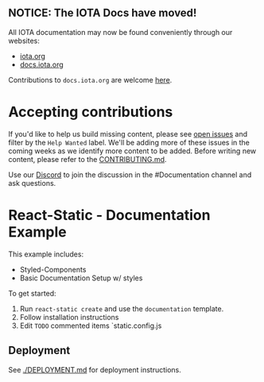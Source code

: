 **NOTICE: The IOTA Docs have moved!**
-------------------------------------

All IOTA documentation may now be found conveniently through our websites:

- [iota.org](https://iota.org)
- [docs.iota.org](https://docs.iota.org)

Contributions to `docs.iota.org` are welcome [here](https://github.com/iotaledger/docs).

# Accepting contributions
If you'd like to help us build missing content, please see [open issues](https://github.com/iotaledger/documentation/issues) and filter by the `Help Wanted` label. We'll be adding more of these issues in the coming weeks as we identify more content to be added. Before writing new content, please refer to the [CONTRIBUTING.md](CONTRIBUTING.md).

Use our [Discord](https://discordapp.com/invite/fNGZXvh) to join the discussion in the #Documentation channel and ask questions.

# React-Static - Documentation Example

This example includes:

* Styled-Components
* Basic Documentation Setup w/ styles

To get started:

1.  Run `react-static create` and use the `documentation` template.
2.  Follow installation instructions
3.  Edit `TODO` commented items `static.config.js

## Deployment

See [./DEPLOYMENT.md](./DEPLOYMENT.md) for deployment instructions.

